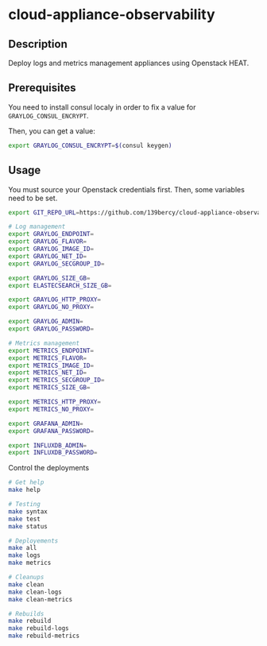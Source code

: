 # cloud-appliance-observability

## Description

Deploy logs and metrics management appliances using Openstack HEAT.

## Prerequisites

You need to install consul localy in order to fix a value for `GRAYLOG_CONSUL_ENCRYPT`.

Then, you can get a value:
```bash
export GRAYLOG_CONSUL_ENCRYPT=$(consul keygen)
```

## Usage

You must source your Openstack credentials first. Then, some variables need to 
be set.

```bash
export GIT_REPO_URL=https://github.com/139bercy/cloud-appliance-observability

# Log management
export GRAYLOG_ENDPOINT=
export GRAYLOG_FLAVOR=
export GRAYLOG_IMAGE_ID=
export GRAYLOG_NET_ID=
export GRAYLOG_SECGROUP_ID=

export GRAYLOG_SIZE_GB=
export ELASTECSEARCH_SIZE_GB=

export GRAYLOG_HTTP_PROXY=
export GRAYLOG_NO_PROXY=

export GRAYLOG_ADMIN=
export GRAYLOG_PASSWORD=

# Metrics management
export METRICS_ENDPOINT=
export METRICS_FLAVOR=
export METRICS_IMAGE_ID=
export METRICS_NET_ID=
export METRICS_SECGROUP_ID=
export METRICS_SIZE_GB=

export METRICS_HTTP_PROXY=
export METRICS_NO_PROXY=

export GRAFANA_ADMIN=
export GRAFANA_PASSWORD=

export INFLUXDB_ADMIN=
export INFLUXDB_PASSWORD=
```

Control the deployments

```bash
# Get help
make help

# Testing
make syntax
make test
make status

# Deployements
make all
make logs
make metrics

# Cleanups
make clean
make clean-logs
make clean-metrics

# Rebuilds
make rebuild
make rebuild-logs
make rebuild-metrics
```


